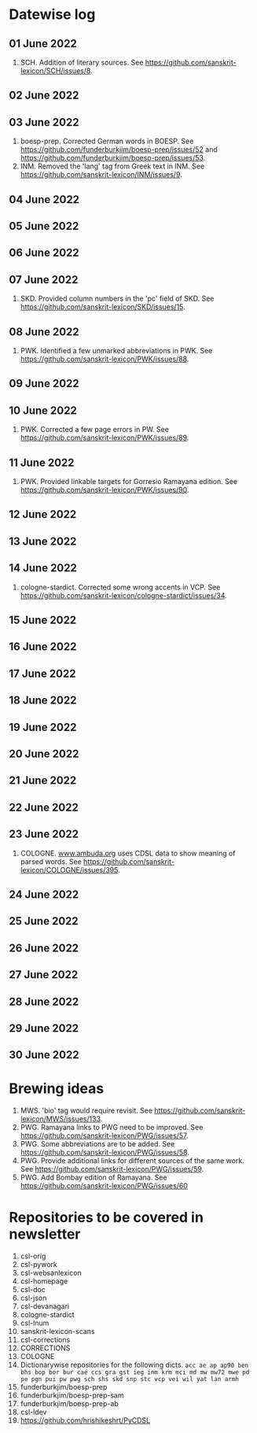 # Datewise log

## 01 June 2022

1. SCH. Addition of literary sources. See https://github.com/sanskrit-lexicon/SCH/issues/8.

## 02 June 2022

## 03 June 2022

1. boesp-prep. Corrected German words in BOESP. See https://github.com/funderburkjim/boesp-prep/issues/52 and https://github.com/funderburkjim/boesp-prep/issues/53.
2. INM. Removed the 'lang' tag from Greek text in INM. See https://github.com/sanskrit-lexicon/INM/issues/9.

## 04 June 2022

## 05 June 2022

## 06 June 2022

## 07 June 2022

1. SKD. Provided column numbers in the 'pc' field of SKD. See https://github.com/sanskrit-lexicon/SKD/issues/15.

## 08 June 2022

1. PWK. Identified a few unmarked abbreviations in PWK. See https://github.com/sanskrit-lexicon/PWK/issues/88.

## 09 June 2022

## 10 June 2022

1. PWK. Corrected a few page errors in PW. See https://github.com/sanskrit-lexicon/PWK/issues/89.

## 11 June 2022

1. PWK. Provided linkable targets for Gorresio Ramayana edition. See https://github.com/sanskrit-lexicon/PWK/issues/90.

## 12 June 2022

## 13 June 2022

## 14 June 2022

1. cologne-stardict. Corrected some wrong accents in VCP. See https://github.com/sanskrit-lexicon/cologne-stardict/issues/34.

## 15 June 2022

## 16 June 2022

## 17 June 2022

## 18 June 2022

## 19 June 2022

## 20 June 2022

## 21 June 2022

## 22 June 2022

## 23 June 2022

1. COLOGNE. www.ambuda.org uses CDSL data to show meaning of parsed words. See https://github.com/sanskrit-lexicon/COLOGNE/issues/395.

## 24 June 2022

## 25 June 2022

## 26 June 2022

## 27 June 2022

## 28 June 2022

## 29 June 2022

## 30 June 2022


# Brewing ideas

1. MWS. 'bio' tag would require revisit. See https://github.com/sanskrit-lexicon/MWS/issues/133.
2. PWG. Ramayana links to PWG need to be improved. See https://github.com/sanskrit-lexicon/PWG/issues/57.
3. PWG. Some abbreviations are to be added. See https://github.com/sanskrit-lexicon/PWG/issues/58.
4. PWG. Provide additional links for different sources of the same work. See https://github.com/sanskrit-lexicon/PWG/issues/59.
5. PWG. Add Bombay edition of Ramayana. See https://github.com/sanskrit-lexicon/PWG/issues/60


# Repositories to be covered in newsletter

1. csl-orig
2. csl-pywork
3. csl-websanlexicon
4. csl-homepage
5. csl-doc
6. csl-json
7. csl-devanagari
8. cologne-stardict
9. csl-lnum
10. sanskrit-lexicon-scans
11. csl-corrections
12. CORRECTIONS
13. COLOGNE
14. Dictionarywise repositories for the following dicts. 
`acc ae ap ap90 ben bhs bop bor bur cae ccs gra gst ieg inm krm mci md mw mw72 mwe pd pe pgn pui pw pwg sch shs skd snp stc vcp vei wil yat lan armh`
15. funderburkjim/boesp-prep
16. funderburkjim/boesp-prep-sam
17. funderburkjim/boesp-prep-ab
18. csl-ldev
19. https://github.com/hrishikeshrt/PyCDSL
